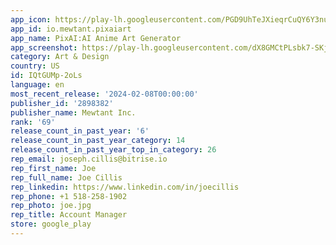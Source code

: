 ```yaml
---
app_icon: https://play-lh.googleusercontent.com/PGD9UhTeJXieqrCuQY6Y3nus7SDdtNn9N0ZFXFaJDC9lx7NQky_8_moBtCAcFrhDGyTJ
app_id: io.mewtant.pixaiart
app_name: PixAI:AI Anime Art Generator
app_screenshot: https://play-lh.googleusercontent.com/dX8GMCtPLsbk7-SKjY_qTv5DfRJxB9KbCgBUVN6EKlF0AuWC17fD1EZ3ysyqR8dNVA
category: Art & Design
country: US
id: IQtGUMp-2oLs
language: en
most_recent_release: '2024-02-08T00:00:00'
publisher_id: '2898382'
publisher_name: Mewtant Inc.
rank: '69'
release_count_in_past_year: '6'
release_count_in_past_year_category: 14
release_count_in_past_year_top_in_category: 26
rep_email: joseph.cillis@bitrise.io
rep_first_name: Joe
rep_full_name: Joe Cillis
rep_linkedin: https://www.linkedin.com/in/joecillis
rep_phone: +1 518-258-1902
rep_photo: joe.jpg
rep_title: Account Manager
store: google_play
---
```

